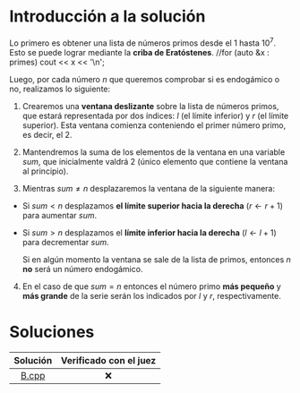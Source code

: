 # Introducción a la solución

Lo primero es obtener una lista de números primos desde el $1$ hasta $10^7$. Esto se puede lograr mediante la **criba de Eratóstenes**.
    //for (auto &x : primes) cout << x << '\n';

Luego, por cada número $n$ que queremos comprobar si es endogámico o no, realizamos lo siguiente:

1. Crearemos una **ventana deslizante** sobre la lista de números primos, que estará representada por dos índices: $l$ (el límite inferior) y $r$ (el límite superior). Esta ventana comienza conteniendo el primer número primo, es decir, el $2$.

2. Mantendremos la suma de los elementos de la ventana en una variable $sum$, que inicialmente valdrá $2$ (único elemento que contiene la ventana al principio).

3. Mientras $sum \neq n$ desplazaremos la ventana de la siguiente manera:
- Si $sum < n$ desplazamos **el límite superior hacia la derecha** ($r \leftarrow r+1$) para aumentar $sum$.
- Si $sum > n$ desplazamos el **límite inferior hacia la derecha** ($l \leftarrow l+1$) para decrementar $sum$. 

  Si en algún momento la ventana se sale de la lista de primos, entonces $n$ **no** será un número endogámico.

4. En el caso de que $sum = n$ entonces el número primo **más pequeño** y **más grande** de la serie serán los indicados por $l$ y $r$, respectivamente.

# Soluciones

| Solución | Verificado con el juez |
| :------: | :--------------------: |
| [B.cpp](src/B.cpp) | :x: |

